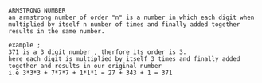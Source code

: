	ARMSTRONG NUMBER
	an armstrong number of order "n" is a number in which each digit when multiplied by itself n number of times and finally added together results in the same number.

	example ;
	371 is a 3 digit number , therfore its order is 3.
	here each digit is multiplied by itself 3 times and finally added together and results in our original number
	i.e 3*3*3 + 7*7*7 + 1*1*1 = 27 + 343 + 1 = 371
